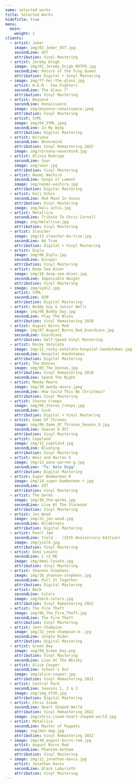 ```yaml
---
name: selected works
title: Selected Works
hideTitle: true
menu:
  main:
    weight: 2
clients:
  - artist: Joker
    image: img/02_Joker_OST.jpg
    secondLine: OST
    attribution: Vinyl Mastering
  - artist: Jeremy Enigk
    image: img/01_Jeremy_Enigk_ROTFQ.jpg
    secondLine: Return of the Frog Queen
    attribution: Digital + Vinyl Mastering
  - image: img/ff-her-the-glass.jpg
    artist: H.E.R - Foo Fighters
    secondLine: The Glass 7"
    attribution: Vinyl Mastering
  - artist: Beyoncé
    secondLine: Renaissance
    image: img/beyonce-renaissance.jpeg
    attribution: Vinyl Mastering
  - artist: SYML
    image: img/04_SYML.jpeg
    secondLine: In My Body
    attribution: Digital Mastering
  - artist: Nirvana
    secondLine: Nevermind
    attribution: Vinyl Remastering 2022
    image: img/nirvana-nevermind.jpg
  - artist: Olivia Rodrigo
    secondLine: Sour
    image: img/sour.jpg
    attribution: Vinyl Mastering
  - artist: Naomi Wachira
    secondLine: Songs of Lament
    image: img/naomi-wachira.jpg
    attribution: Digital Mastering
  - artist: Kali Uchis
    secondLine: Red Moon In Venus
    attribution: Vinyl Mastering
    image: img/kali-uchis.jpg
  - artist: Metallica
    secondLine: Tribute To Chris Cornell
    image: img/metallica.jpg
    attribution: Vinyl Mastering
  - artist: Sloucher
    image: img/13_sloucher-be-true.jpg
    secondLine: Be True
    attribution: Digital + Vinyl Mastering
  - artist: Diplo
    image: img/06_Diplo.jpg
    secondLine: Europa!
    attribution: Vinyl Mastering
  - artist: Deep Sea Diver
    image: img/10_deep-sea-diver.jpg
    secondLine: Impossible Weight
    attribution: Vinyl Mastering
  - image: img/syml2.jpg
    artist: SYML
    secondLine: DIM
    attribution: Digital Mastering
  - artist: Buddy Guy & Junior Wells
    image: img/08_Buddy_Guy.jpg
    secondLine: Play The Blues
    attribution: Vinyl Remastering 2020
  - artist: August Burns Red
    image: img/07_August_Burns_Red_Guardians.jpg
    secondLine: Guardians
    attribution: Half-Speed Vinyl Mastering
  - artist: Rocky Votolato
    image: img/11_rocky-votolato-hospital-handshakes.jpg
    secondLine: Hospital Handshakes
    attribution: Digital Mastering
  - artist: The Donnas
    image: img/03_The_Donnas.jpg
    attribution: Vinyl Remastering 2020
    secondLine: Spend The Night
  - artist: Mandy Moore
    image: img/10_mandy-moore.jpeg
    secondLine: How Could This Be Christmas?
    attribution: Vinyl Mastering
  - artist: Stereo Creeps
    image: img/09_Stereo_Creeps.jpg
    secondLine: Suck
    attribution: Digital + Vinyl Mastering
  - artist: Game Of Thrones
    image: img/06_Game_Of_Thrones_Season_8.jpg
    secondLine: Season 8 OST
    attribution: Vinyl Mastering
  - artist: Copeland
    image: img/12_copeland.jpg
    secondLine: Blushing
    attribution: Vinyl Mastering
  - artist: Wanz and Warren G
    image: img/12_wanz-warren-g.jpg
    secondLine: "To: Nate Dogg"
    attribution: Digital Mastering
  - artist: Super Bomberman R
    image: img/14_super-bomberman-r.jpg
    secondLine: OST
    attribution: Vinyl Mastering
  - artist: The Germs
    image: img/16_the-germs.jpg
    secondLine: Live At The Starwood
    attribution: Vinyl Mastering
  - artist: Jen Wood
    image: img/22_jen-wood.jpg
    secondLine: Wilderness
    attribution: Digital Mastering
  - artist: Pearl Jam
    secondLine: Yield -  (25th Anniversary Edition)
    image: img/yield.jpg
    attribution: Vinyl Mastering
  - artist: Demi Lovato
    secondLine: I <3 ME
    image: img/demi-lovato.jpg
    attribution: Vinyl Mastering
  - artist: Shannon Stephens
    image: img/18_shannon-stephens.jpg
    secondLine: Pull It Together
    attribution: Digital Mastering
  - artist: Beck
    secondLine: Colors
    image: img/beck-colors.jpg
    attribution: Vinyl Remastering 2022
  - artist: The Fire Theft
    image: img/06_The_Fire_Theft.jpg
    secondLine: The Fire Theft
    attribution: Vinyl Mastering
  - artist: Jenn Champion
    image: img/32_jenn-champion-m-.jpg
    secondLine: Single Rider
    attribution: Digital Mastering
  - artist: Green Day
    image: img/04_Green_Day.png
    attribution: Vinyl Mastering
    secondLine: Live At The Whisky
  - artist: Alice Cooper
    secondLine: School's Out
    image: img/alice-cooper.jpg
    attribution: Vinyl Remastering 2021
  - artist: Central Park
    secondLine: Seasons 1, 2 & 3
    image: img/img_4726.jpg
    attribution: Digital Mastering
  - artist: Chris Isaak
    secondLine: Heart Shaped World
    attribution: Vinyl Remastering 2022
    image: img/chris-isaak-heart-shaped-world.jpg
  - artist: Metallica
    secondLine: Master of Puppets
    image: img/met-mop.jpg
    attribution: Vinyl Remastering 2022
  - image: img/44_august-burns-red.jpg
    artist: August Burns Red
    secondLine: Phantom Anthem
    attribution: Vinyl Mastering
  - image: img/11_jonathan-davis.jpg
    artist: Jonathan Davis
    secondLine: Black Labyrinth
    attribution: Vinyl Mastering
---
```


